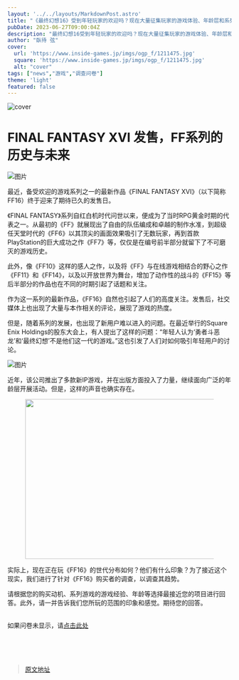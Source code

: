 ```yaml
---
layout: '../../layouts/MarkdownPost.astro'
title: "《最终幻想16》受到年轻玩家的欢迎吗？现在大量征集玩家的游戏体验、年龄层和系列经验【调查问卷】"
pubDate: 2023-06-27T09:00:04Z
description: "最终幻想16受到年轻玩家的欢迎吗？现在大量征集玩家的游戏体验、年龄层和系列经验【调查问卷】"
author: "臥待 弦"
cover:
  url: 'https://www.inside-games.jp/imgs/ogp_f/1211475.jpg'
  square: 'https://www.inside-games.jp/imgs/ogp_f/1211475.jpg'
  alt: "cover"
tags: ["news","游戏","调查问卷"]
theme: 'light'
featured: false
---
```


![cover](https://www.inside-games.jp/imgs/ogp_f/1211475.jpg)

# FINAL FANTASY XVI 发售，FF系列的历史与未来

![图片](https://www.inside-games.jp/imgs/zoom/1211472.png)

最近，备受欢迎的游戏系列之一的最新作品《FINAL FANTASY XVI》（以下简称FF16）终于迎来了期待已久的发售日。

《FINAL FANTASY》系列自红白机时代问世以来，便成为了当时RPG黄金时期的代表之一。从最初的《FF》就展现出了自由的队伍编成和卓越的制作水准，到超级任天堂时代的《FF6》以其顶尖的画面效果吸引了无数玩家，再到首款PlayStation的巨大成功之作《FF7》等，仅仅是在编号前半部分就留下了不可磨灭的游戏历史。

此外，像《FF10》这样的感人之作，以及将《FF》与在线游戏相结合的野心之作《FF11》和《FF14》，以及以开放世界为舞台，增加了动作性的战斗的《FF15》等后半部分的作品也在不同的时期引起了话题和关注。

作为这一系列的最新作品，《FF16》自然也引起了人们的高度关注。发售后，社交媒体上也出现了大量与本作相关的评论，展现了游戏的热度。

但是，随着系列的发展，也出现了新用户难以进入的问题。在最近举行的Square Enix Holdings的股东大会上，有人提出了这样的问题：“年轻人认为‘勇者斗恶龙’和‘最终幻想’不是他们这一代的游戏。”这也引发了人们对如何吸引年轻用户的讨论。

![图片](https://www.inside-games.jp/imgs/zoom/1211474.png)
<p>近年，该公司推出了多款新IP游戏，并在出版方面投入了力量，继续面向广泛的年龄层开展活动。但是，这样的声音也确实存在。</p><figure class="ctms-editor-image"><img src="https://www.inside-games.jp/imgs/zoom/1211473.png" class="inline-article-image" width="640" height="360"></figure><p>实际上，现在正在玩《FF16》的世代分布如何？他们有什么印象？为了接近这个现实，我们进行了针对《FF16》购买者的调查，以调查其趋势。</p><p>请根据您的购买动机、系列游戏的游戏经验、年龄等选择最接近您的项目进行回答。此外，请一并告诉我们您所玩的范围的印象和感觉。期待您的回答。</p><div id="questant-embed-1306487" data-type="0" data-width="1000" data-height="600"><script type="text/javascript" src="https://questant.jp/q/e.js?q=P6BMGMY9&amp;d=0"></script></div><br>如果问卷未显示，请<a href="https://questant.jp/q/P6BMGMY9" target="_blank">点击此处</a><br><br><br><script type="text/javascript">;Array.prototype.forEach.call(document.querySelectorAll("div.af_list a"), function (el) { if (el.getAttribute("data-shopping-click") === "") { return; } el.setAttribute("data-shopping-click", ""); el.addEventListener("click", function (e) { let matches = /\/\/www\.amazon\.co\.jp\/gp\/product\/([^/]+)\//.exec(e.target.href); if (matches) { cX.callQueue.push(["sendEvent", "shopping_click", { amazon: matches[1] }]); return; } matches = /\/\/hb\.afl\.rakuten\.co\.jp\/.+\/\? pc=([^&]+)/.exec(e.target.href); if (matches) { matches = /\/mall\/([^/]+)/.exec(decodeURIComponent(matches[1])); if (matches) { cX.callQueue.push(["sendEvent", "shopping_click", { rakuten: matches[1] }]); } } });});</script><p><br></p>

>[原文地址](https://www.inside-games.jp/article/2023/06/27/146846.html)  